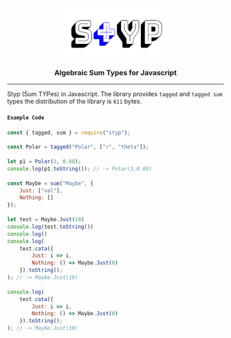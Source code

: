<div align="center">

<img src="static/styp.png" height="120em" width="240em"/>

<h3>Algebraic Sum Types for Javascript</h3>

<hr/>
</div>

Styp (Sum TYPes) in Javascript. The library provides `tagged` and `tagged sum` types the distribution of the library is `611` bytes.

#### `Example Code`
```javascript
const { tagged, sum } = require("styp");

const Polar = tagged("Polar", ["r", "theta"]);

let p1 = Polar(3, 0.88);
console.log(p1.toString()); // -> Polar(3,0.88)

const Maybe = sum("Maybe", {
    Just: ["val"],
    Nothing: []
});

let test = Maybe.Just(10)
console.log(test.toString())
console.log()
console.log(
    test.cata({
        Just: i => i,
        Nothing: () => Maybe.Just(0)
    }).toString();
); // -> Maybe.Just(10)

console.log(
    test.cata({
        Just: i => i,
        Nothing: () => Maybe.Just(0)
    }).toString();
); // -> Maybe.Just(10)

```
